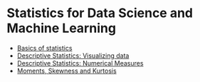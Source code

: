 # Statistics for Data Science and Machine Learning

- [Basics of statistics](statistics.pdf)
- [Descriptive Statistics: Visualizing data](notebooks/Descriptive_Statistics%20Visualization_Summary.ipynb)
- [Descriptive Statistics: Numerical Measures](notebooks/Descriptive_Statistics%20Numerical_summary.ipynb)
- [Moments, Skewness and Kurtosis](notebooks/Descriptive_Statistics%20%20Skewness_and_Kurtosis.ipynb)
